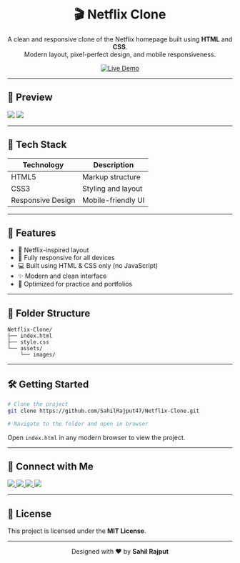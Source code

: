 <h1 align="center">🎬 Netflix Clone</h1>

<p align="center">
  A clean and responsive clone of the Netflix homepage built using <strong>HTML</strong> and <strong>CSS</strong>.<br/>
  Modern layout, pixel-perfect design, and mobile responsiveness.  
</p>

<p align="center">
  <a href="https://sahilrajput47.github.io/Movie-Clone/" target="_blank">
    <img src="https://img.shields.io/badge/-Live%20Demo-red?style=for-the-badge&logo=netflix&logoColor=white" alt="Live Demo" />
  </a>
</p>

---

## 📸 Preview



<img src="https://github.com/SahilRajput47/Netflix-Clone/blob/f2921fe7a331c98a46580d93beeb2f85dff2eca2/s1.png">
<img src="https://github.com/SahilRajput47/Netflix-Clone/blob/f2921fe7a331c98a46580d93beeb2f85dff2eca2/s2.png">

---

## 🧱 Tech Stack

| Technology        | Description        |
| ----------------- | ------------------ |
| HTML5             | Markup structure   |
| CSS3              | Styling and layout |
| Responsive Design | Mobile-friendly UI |

---

## 🚀 Features

- 🎥 Netflix-inspired layout  
- 📱 Fully responsive for all devices  
- 💻 Built using HTML & CSS only (no JavaScript)  
- ✨ Modern and clean interface  
- 🎯 Optimized for practice and portfolios  

---

## 📁 Folder Structure

```
Netflix-Clone/
├── index.html
├── style.css
└── assets/
    └── images/
```

---

## 🛠️ Getting Started

```bash
# Clone the project
git clone https://github.com/SahilRajput47/Netflix-Clone.git

# Navigate to the folder and open in browser
```

Open `index.html` in any modern browser to view the project.

---

## 🔗 Connect with Me

<p align="left">
  <a href="mailto:sahilrajput4763@gmail.com" target="_blank">
    <img src="https://img.shields.io/badge/Gmail-D14836?style=for-the-badge&logo=gmail&logoColor=white" />
  </a>
  <a href="https://github.com/SahilRajput47" target="_blank">
    <img src="https://img.shields.io/badge/GitHub-181717?style=for-the-badge&logo=github&logoColor=white" />
  </a>
  <a href="https://www.linkedin.com/in/sahilrajput47" target="_blank">
    <img src="https://img.shields.io/badge/LinkedIn-0077B5?style=for-the-badge&logo=linkedin&logoColor=white" />
  </a>
  <a href="https://www.instagram.com/sahil_rajput.74/" target="_blank">
    <img src="https://img.shields.io/badge/Instagram-E4405F?style=for-the-badge&logo=instagram&logoColor=white" />
  </a>
</p>

---

## 📄 License

This project is licensed under the **MIT License**.

---

<p align="center">Designed with ❤️ by <strong>Sahil Rajput</strong></p>
